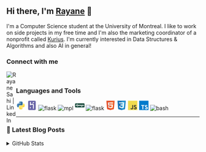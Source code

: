 ## Hi there, I'm [Rayane][website] 👋

I'm a Computer Science student at the University of Montreal. I like to work on side projects in my free time and I'm also the marketing coordinator of a nonprofit called [Kurius][kurius]. I'm currently interested in Data Structures & Algorithms and also AI in general!

### Connect with me
[<img align="left" alt="Rayane Sahi | LinkedIn" width="25" src="https://cdn.jsdelivr.net/npm/simple-icons@v3/icons/linkedin.svg" />][linkedin]

<br />

### Languages and Tools
<p align="left">
<img src="https://raw.githubusercontent.com/devicons/devicon/master/icons/python/python-original.svg" alt="python" width="25" height="25" />
<img src="https://raw.githubusercontent.com/devicons/devicon/master/icons/heroku/heroku-plain.svg" alt="heroku" width="25" height="25" />
<img src="https://www.kindpng.com/picc/m/188-1882559_python-flask-hd-png-download.png" alt="flask" width="25" height="25" />
<img src="https://upload.wikimedia.org/wikipedia/commons/thumb/0/01/Created_with_Matplotlib-logo.svg/2048px-Created_with_Matplotlib-logo.svg.png" alt="mpl" width="25" height="25" />
<img src="https://raw.githubusercontent.com/devicons/devicon/master/icons/django/django-original.svg" alt="django" width="25" height="25" />
<img src="https://upload.wikimedia.org/wikipedia/commons/thumb/0/05/Scikit_learn_logo_small.svg/1200px-Scikit_learn_logo_small.svg.png" alt="flask" width="25" height="25" />
<img src="https://raw.githubusercontent.com/devicons/devicon/master/icons/html5/html5-original.svg" alt="html" width="25" height="25" />
<img src="https://raw.githubusercontent.com/devicons/devicon/master/icons/css3/css3-original.svg" alt="css3" width="25" height="25" />
<img src="https://raw.githubusercontent.com/devicons/devicon/master/icons/javascript/javascript-original.svg" alt="javascript" width="25" height="25" />
<img src="https://raw.githubusercontent.com/devicons/devicon/master/icons/typescript/typescript-original.svg" alt="typescript" width="25" height="25" />
<img src="https://bashlogo.com/img/symbol/png/monochrome_light.png" alt="bash" width="25" height="25" />
</p>

---

### 📕 Latest Blog Posts

<details>
  <summary>GitHub Stats</summary>
  <p align="center">
    <img alt="Rayane's GitHub Stats" src="https://github-readme-stats.vercel.app/api?username=LKrs13&show_icons=true&hide_border=true" />
  </p>

</details>

[website]: https://github.com/LKrs13
[kurius]: https://kurius.ca
[linkedin]: https://www.linkedin.com/in/rayane-sahi-bb8b90214/
